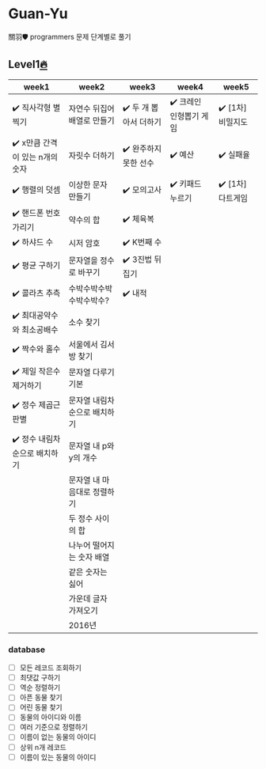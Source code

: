 # Guan-Yu
關羽🛡
programmers 문제 단계별로 풀기

## Level1[🔥](https://github.com/Oath-of-the-Peach-Garden/GuanYu)

| week1 | week2 | week3 | week4 | week5 |
|---|---|---|---|---|
| :heavy_check_mark: 직사각형 별찍기 | 자연수 뒤집어 배열로 만들기 | :heavy_check_mark: 두 개 뽑아서 더하기 | :heavy_check_mark: 크레인 인형뽑기 게임 | :heavy_check_mark: [1차] 비밀지도 |
| :heavy_check_mark: x만큼 간격이 있는 n개의 숫자 | 자릿수 더하기 | :heavy_check_mark: 완주하지 못한 선수 | :heavy_check_mark: 예산 | :heavy_check_mark: 실패율 |
| :heavy_check_mark: 행렬의 덧셈 | 이상한 문자 만들기 | :heavy_check_mark: 모의고사 | :heavy_check_mark: 키패드 누르기 | :heavy_check_mark: [1차] 다트게임 |
| :heavy_check_mark: 핸드폰 번호 가리기 | 약수의 합 | :heavy_check_mark: 체육복 |  |  |
| :heavy_check_mark: 하샤드 수 | 시저 암호 | :heavy_check_mark: K번째 수 |  |  |
| :heavy_check_mark: 평균 구하기 | 문자열을 정수로 바꾸기 | :heavy_check_mark: 3진법 뒤집기 |  |  |
| :heavy_check_mark: 콜라츠 추측 | 수박수박수박수박수박수? | :heavy_check_mark: 내적 |  |  |
| :heavy_check_mark: 최대공약수와 최소공배수 | 소수 찾기 |  |  |  |
| :heavy_check_mark: 짝수와 홀수 | 서울에서 김서방 찾기 |  |  |  |
| :heavy_check_mark: 제일 작은수 제거하기 | 문자열 다루기 기본 |  |  |  |
| :heavy_check_mark: 정수 제곱근 판별 | 문자열 내림차순으로 배치하기 |  |  |  |
| :heavy_check_mark: 정수 내림차순으로 배치하기 | 문자열 내 p와 y의 개수 |  |  |  |
|  | 문자열 내 마음대로 정렬하기 |  |  |  |
|  | 두 정수 사이의 합 |  |  |  |
|  | 나누어 떨어지는 숫자 배열 |  |  |  |
|  | 같은 숫자는 싫어 |  |  |  |
|  | 가운데 글자 가져오기 |  |  |  |
|  | 2016년 |  |  |  |

### database
- [ ] 모든 레코드 조회하기
- [ ] 최댓값 구하기
- [ ] 역순 정렬하기
- [ ] 아픈 동물 찾기
- [ ] 어린 동물 찾기
- [ ] 동물의 아이디와 이름
- [ ] 여러 기준으로 정렬하기
- [ ] 이름이 없는 동물의 아이디
- [ ] 상위 n개 레코드
- [ ] 이름이 있는 동물의 아이디
